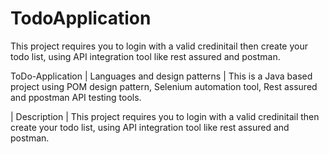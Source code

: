 # TodoApplication
This project requires you to login with a valid credinitail then create your todo list, using API integration tool like rest assured and postman.

ToDo-Application
| Languages and design patterns |
This is a Java based project using POM design pattern,
Selenium automation tool,
Rest assured and ppostman API testing tools.

| Description |
This project requires you to login with a valid credinitail then create your todo list, using API integration tool like rest assured and postman.
